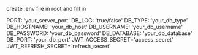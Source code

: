 create .env file in root and fill in

PORT: 'your_server_port'
DB_LOG: 'true/false'
DB_TYPE: 'your_db_type'
DB_HOSTNAME: 'your_db_host'
DB_USERNAME: 'your_db_username'
DB_PASSWORD: 'your_db_password'
DB_DATABASE: 'your_db_database'
DB_PORT: 'your_db_port'
JWT_ACCESS_SECRET='access_secret'
JWT_REFRESH_SECRET='refresh_secret'

